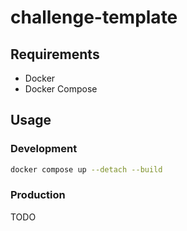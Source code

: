 # challenge-template

## Requirements

- Docker
- Docker Compose

## Usage

### Development

```bash
docker compose up --detach --build
```

### Production

TODO
